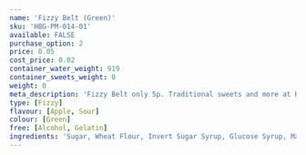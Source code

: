 ```yaml
---
name: 'Fizzy Belt (Green)'
sku: 'HBG-PM-014-01'
available: FALSE
purchase_option: 2
price: 0.05
cost_price: 0.02
container_water_weight: 919
container_sweets_weight: 0
weight: 0
meta_description: 'Fizzy Belt only 5p. Traditional sweets and more at Humbugs Confectionery Store. Specialists in satisfying your sweet tooth!'
type: [Fizzy]
flavour: [Apple, Sour]
colour: [Green]
free: [Alcohol, Gelatin]
ingredients: 'Sugar, Wheat Flour, Invert Sugar Syrup, Glucose Syrup, Malic Acid, Citric Acid, Vegetable Fat, Acidity Regulator (Sodium Lactate), Salt, Flavourings, Emulsifier (Mono and Di-Gylcerides of Fatty Acids), Preservative (Potassium Sorbate), Colours (Quinoline Yellow, Brilliant Blue Fcf)'
---
```


